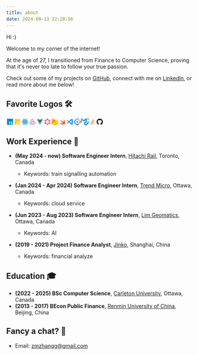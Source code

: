 ```yaml
---
title: about
date: 2024-09-13 22:20:56
---
```


Hi :)

Welcome to my corner of the internet! 

At the age of 27, I transitioned from Finance to Computer Science, proving that it's never too late to follow your true passion.

Check out some of my projects on [GitHub](https://github.com/ariazmzhang), connect with me on [LinkedIn](https://www.linkedin.com/in/zhimengzhang/), or read more about me below!



## Favorite Logos 🛠

<p style="display: flex; flex-direction: row; justify-content: flex-start; align-items: center;">
  <img src="https://raw.githubusercontent.com/cheng-kang/cheng-kang/master/assets/typescript.svg" width="20" height="20" />
  <img src="https://raw.githubusercontent.com/cheng-kang/cheng-kang/master/assets/javascript.svg" width="20" height="20" />
  <img src="https://raw.githubusercontent.com/cheng-kang/cheng-kang/master/assets/react_ts.svg" width="20" height="20" />
  <img src="https://raw.githubusercontent.com/cheng-kang/cheng-kang/master/assets/redux.svg" width="20" height="20" />
  <img src="https://raw.githubusercontent.com/cheng-kang/cheng-kang/master/assets/vue.svg" width="20" height="20" />
  <img src="https://raw.githubusercontent.com/cheng-kang/cheng-kang/master/assets/graphql.svg" width="20" height="20" />
  <img src="https://raw.githubusercontent.com/cheng-kang/cheng-kang/master/assets/firebase.svg" width="20" height="20" />
  <img src="https://raw.githubusercontent.com/cheng-kang/cheng-kang/master/assets/swift.svg" width="20" height="20" />
  <img src="https://raw.githubusercontent.com/cheng-kang/cheng-kang/master/assets/vscode.svg" width="20" height="20" />
  <img src="https://raw.githubusercontent.com/cheng-kang/cheng-kang/master/assets/ant-design.svg" width="20" height="20" />
  <img src="https://raw.githubusercontent.com/cheng-kang/cheng-kang/master/assets/material-ui.svg" width="20" height="20" />
  <img src="https://raw.githubusercontent.com/cheng-kang/cheng-kang/master/assets/stackoverflow.svg" width="20" height="20" />
  <img src="https://raw.githubusercontent.com/cheng-kang/cheng-kang/master/assets/github.svg" width="20" height="20" />
</p>

## Work Experience 💼
- **(May 2024 - now) Software Engineer Intern**, [Hitachi Rail](https://www.hitachirail.com/), Toronto, Canada
  - Keywords: train signalling automation

- **(Jan 2024 - Apr 2024) Software Engineer Intern**, [Trend Micro](https://www.trendmicro.com/en_us/business.html), Ottawa, Canada
  - Keywords: cloud service

- **(Jun 2023 - Aug 2023) Software Engineer Intern**, [Lim Geomatics](https://www.limgeomatics.com/), Ottawa, Canada
  - Keywords: AI

- **(2019 - 2021) Project Finance Analyst**, [Jinko](https://www.jinkopower.com/en), Shanghai, China
  - Keywords: financial analyze

## Education 🎓

- **(2022 - 2025) BSc Computer Science**, [Carleton University](https://carleton.ca/), Ottawa, Canada
- **(2013 - 2017) BEcon Public Finance**, [Renmin University of China](https://en.ruc.edu.cn/), Beijing, China

## Fancy a chat? 💬

- Email: [zmzhangg@gmail.com](mailto:zmzhangg@gmail.com)
